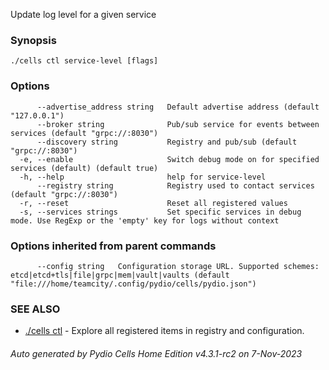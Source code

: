 Update log level for a given service

### Synopsis




```
./cells ctl service-level [flags]
```

### Options

```
      --advertise_address string   Default advertise address (default "127.0.0.1")
      --broker string              Pub/sub service for events between services (default "grpc://:8030")
      --discovery string           Registry and pub/sub (default "grpc://:8030")
  -e, --enable                     Switch debug mode on for specified services (default) (default true)
  -h, --help                       help for service-level
      --registry string            Registry used to contact services (default "grpc://:8030")
  -r, --reset                      Reset all registered values
  -s, --services strings           Set specific services in debug mode. Use RegExp or the 'empty' key for logs without context
```

### Options inherited from parent commands

```
      --config string   Configuration storage URL. Supported schemes: etcd|etcd+tls|file|grpc|mem|vault|vaults (default "file:///home/teamcity/.config/pydio/cells/pydio.json")
```

### SEE ALSO

* [./cells ctl](./cells-ctl)	 - Explore all registered items in registry and configuration.

###### Auto generated by Pydio Cells Home Edition v4.3.1-rc2 on 7-Nov-2023
